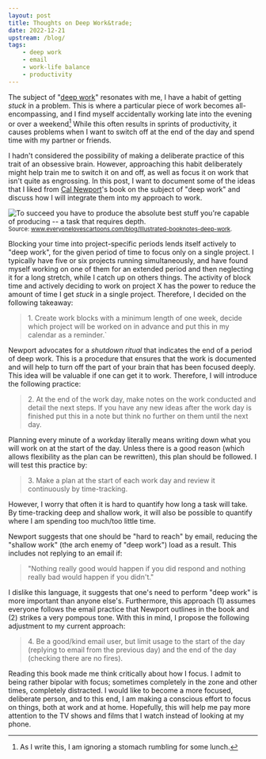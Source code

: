 ```yaml
---
layout: post
title: Thoughts on Deep Work&trade;
date: 2022-12-21
upstream: /blog/
tags: 
    - deep work
    - email
    - work-life balance
    - productivity
---
```


The subject of "[deep work](https://www.calnewport.com/books/deep-work/)" resonates with me, I have a habit of getting *stuck* in a problem. 
This is where a particular piece of work becomes all-encompassing, and I find myself accidentally working late into the evening or over a weekend[^1]
While this often results in sprints of productivity, it causes problems when I want to switch off at the end of the day and spend time with my partner or friends. 

I hadn't considered the possibility of making a deliberate practice of this trait of an obsessive brain. 
However, approaching this habit deliberately might help train me to switch it on and off, as well as focus it on work that isn't quite as engrossing. 
In this post, I want to document some of the ideas that I liked from [Cal Newport](https://www.calnewport.com/)'s book on the subject of "deep work" and discuss how I will integrate them into my approach to work.

<img src="https://images.squarespace-cdn.com/content/v1/577751c0579fb3bc18dbc1a6/1572592757391-XUC2IM8V68BWTRYDDNA4/IMG_3717.jpeg" alt="To succeed you have to produce the absolute best stuff you're capable of producing -- a task that requires depth.">
<small>
Source: <a href="https://www.everyonelovescartoons.com/blog/Illustrated-booknotes-deep-work">www.everyonelovescartoons.com/blog/Illustrated-booknotes-deep-work</a>.
</small>

Blocking your time into project-specific periods lends itself actively to "deep work", for the given period of time to focus only on a single project. 
I typically have five or six projects running simultaneously, and have found myself working on one of them for an extended period and then neglecting it for a long stretch, while I catch up on others things. 
The activity of block time and actively deciding to work on project X has the power to reduce the amount of time I get *stuck* in a single project. 
Therefore, I decided on the following takeaway: 

<blockquote class="var">
    1. Create work blocks with a minimum length of one week, decide which project will be worked on in advance and put this in my calendar as a reminder.`
</blockquote>

Newport advocates for a *shutdown ritual* that indicates the end of a period of deep work. 
This is a procedure that ensures that the work is documented and will help to turn off the part of your brain that has been focused deeply. 
This idea will be valuable if one can get it to work. 
Therefore, I will introduce the following practice: 

<blockquote class="var">
    2. At the end of the work day, make notes on the work conducted and detail the next steps. If you have any new ideas after the work day is finished put this in a note but think no further on them until the next day.
</blockquote>

Planning every minute of a workday literally means writing down what you will work on at the start of the day. 
Unless there is a good reason (which allows flexibility as the plan can be rewritten), this plan should be followed. 
I will test this practice by: 

<blockquote class="var">
    3. Make a plan at the start of each work day and review it continuously by time-tracking.
</blockquote>

However, I worry that often it is hard to quantify how long a task will take. 
By time-tracking deep and shallow work, it will also be possible to quantify where I am spending too much/too little time. 

Newport suggests that one should be "hard to reach" by email, reducing the "shallow work" (the arch enemy of "deep work") load as a result. 
This includes not replying to an email if:

> "Nothing really good would happen if you did respond and nothing really bad would happen if you didn't."

I dislike this language, it suggests that one's need to perform "deep work" is more important than anyone else's. 
Furthermore, this approach (1) assumes everyone follows the email practice that Newport outlines in the book and (2) strikes a very pompous tone. 
With this in mind, I propose the following adjustment to my current approach:

<blockquote class="var">
    4. Be a good/kind email user, but limit usage to the start of the day (replying to email from the previous day) and the end of the day (checking there are no fires).
</blockquote>

Reading this book made me think critically about how I focus. 
I admit to being rather bipolar with focus; sometimes completely in the zone and other times, completely distracted. 
I would like to become a more focused, deliberate person, and to this end, I am making a conscious effort to focus on things, both at work and at home.
Hopefully, this will help me pay more attention to the TV shows and films that I watch instead of looking at my phone. 

[^1]: As I write this, I am ignoring a stomach rumbling for some lunch. 
